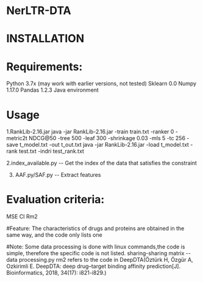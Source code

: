 # NerLTR-DTA
# INSTALLATION

# Requirements:
Python 3.7x (may work with earlier versions, not tested)
Sklearn 0.0
Numpy 1.17.0
Pandas  1.2.3
Java environment


# Usage
1.RankLib-2.16.jar
java -jar RankLib-2.16.jar -train train.txt 
                           -ranker 0 
                           -metric2t NDCG@50
                           -tree 500
                           -leaf 300
                           -shrinkage 0.03
                           -mls 5
                           -tc 256
                           -save t_model.txt
                           -out t_out.txt
java -jar RankLib-2.16.jar -load t_model.txt -rank test.txt -indri test_rank.txt

2.index_available.py -- Get the index of the data that satisfies the constraint

3. AAF.py/SAF.py -- Extract features


# Evaluation criteria:
MSE
CI
Rm2


#Feature:
The characteristics of drugs and proteins are obtained in the same way, and the code only lists one

#Note:
Some data processing is done with linux commands,the code is simple, therefore the specific code is not listed.
sharing-sharing matrix --data processing.py
rm2 refers to the code in DeepDTA(Öztürk H, Özgür A, Ozkirimli E. DeepDTA: deep drug–target binding affinity prediction[J]. Bioinformatics, 2018, 34(17): i821-i829.)
